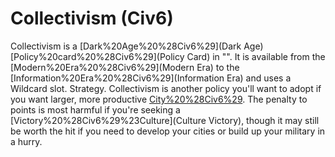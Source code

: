 # Collectivism (Civ6)

Collectivism is a [Dark%20Age%20%28Civ6%29](Dark Age) [Policy%20card%20%28Civ6%29](Policy Card) in "". It is available from the [Modern%20Era%20%28Civ6%29](Modern Era) to the [Information%20Era%20%28Civ6%29](Information Era) and uses a Wildcard slot.
Strategy.
Collectivism is another policy you'll want to adopt if you want larger, more productive [City%20%28Civ6%29](cities). The penalty to points is most harmful if you're seeking a [Victory%20%28Civ6%29%23Culture](Culture Victory), though it may still be worth the hit if you need to develop your cities or build up your military in a hurry.